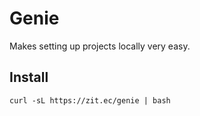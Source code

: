 # Genie

Makes setting up projects locally very easy.

## Install

```
curl -sL https://zit.ec/genie | bash
```